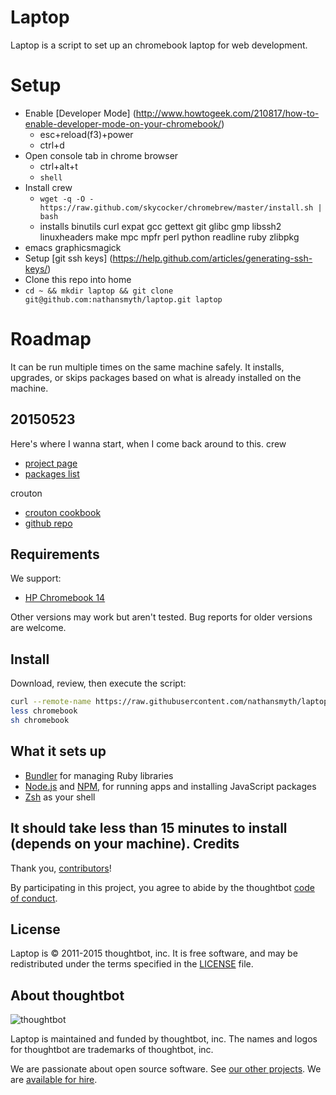 Laptop
======

Laptop is a script to set up an chromebook laptop for web development.

Setup
======

- Enable [Developer Mode] (http://www.howtogeek.com/210817/how-to-enable-developer-mode-on-your-chromebook/)
  - esc+reload(f3)+power
  - ctrl+d
- Open console tab in chrome browser
  - ctrl+alt+t
  - `shell`
- Install crew
  - `wget -q -O - https://raw.github.com/skycocker/chromebrew/master/install.sh | bash`
  - installs binutils curl expat gcc gettext git glibc gmp libssh2 linuxheaders make mpc mpfr perl python readline ruby zlibpkg
- emacs graphicsmagick
- Setup [git ssh keys] (https://help.github.com/articles/generating-ssh-keys/)
- Clone this repo into home
 - `cd ~ && mkdir laptop && git clone git@github.com:nathansmyth/laptop.git laptop`

Roadmap
======
It can be run multiple times on the same machine safely.
It installs, upgrades, or skips packages
based on what is already installed on the machine.


20150523
--------
Here's where I wanna start, when I come back around to this.
crew
* [project page](http://skycocker.github.io/chromebrew/)
* [packages list](https://github.com/skycocker/chromebrew/tree/master/packages)

crouton
* [crouton cookbook](http://tomwwolf.com/chromebook-14-compedium/chromebook-crouton-cookbook/)
* [github repo](https://github.com/dnschneid/crouton)


Requirements
------------

We support:

* [HP Chromebook 14](http://store.hp.com/webapp/wcs/stores/servlet/us/en/mdp/Laptops/chromebook-14)

Other versions may work but aren't tested. Bug reports for older
versions are welcome.

Install
-------

Download, review, then execute the script:

```sh
curl --remote-name https://raw.githubusercontent.com/nathansmyth/laptop/master/chromebook
less chromebook
sh chromebook
```

What it sets up
---------------

* [Bundler] for managing Ruby libraries
* [Node.js] and [NPM], for running apps and installing JavaScript packages
* [Zsh] as your shell

[Bundler]: http://bundler.io/
[Node.js]: http://nodejs.org/
[NPM]: https://www.npmjs.org/
[Zsh]: http://www.zsh.org/

It should take less than 15 minutes to install (depends on your machine).
Credits
-------

Thank you, [contributors]!

[contributors]: https://github.com/thoughtbot/laptop/graphs/contributors

By participating in this project,
you agree to abide by the thoughtbot [code of conduct].

[code of conduct]: https://thoughtbot.com/open-source-code-of-conduct

License
-------

Laptop is © 2011-2015 thoughtbot, inc.
It is free software,
and may be redistributed under the terms specified in the [LICENSE] file.

[LICENSE]: LICENSE

About thoughtbot
----------------

![thoughtbot](https://thoughtbot.com/logo.png)

Laptop is maintained and funded by thoughtbot, inc.
The names and logos for thoughtbot are trademarks of thoughtbot, inc.

We are passionate about open source software.
See [our other projects][community].
We are [available for hire][hire].

[community]: https://thoughtbot.com/community?utm_source=github
[hire]: https://thoughtbot.com?utm_source=github

